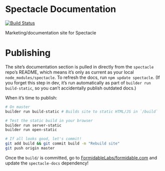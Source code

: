 Spectacle Documentation
======================

[![Build Status](https://travis-ci.org/FormidableLabs/spectacle-docs.svg?branch=master)](https://travis-ci.org/FormidableLabs/spectacle-docs)

Marketing/documentation site for Spectacle

# Publishing
The site’s documentation section is pulled in directly from the `spectacle` repo’s README, which means it’s only as current as your local `node_modules/spectacle`. To refresh the docs, run `npm update spectacle`. (If you forget this step in dev, it’s run automatically as part of `builder run build-static`, so you can’t accidentally publish outdated docs.)

When it’s time to publish:
```sh
# On master
builder run build-static # Builds site to static HTML/JS in `/build`

# Test the static build in your browser
builder run server-static
builder run open-static

# If all looks good, let's commit!
git add build && git commit build -m "Rebuild site"
git push origin master
```

Once the `build/` is committed, go to [FormidableLabs/formidable.com](https://github.com/FormidableLabs/formidable.com) and update the `spectacle-docs` dependency!
